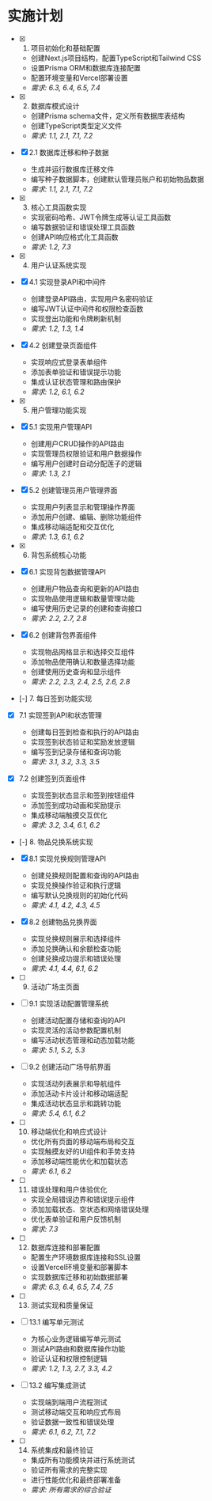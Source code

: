 # 实施计划

- [x] 1. 项目初始化和基础配置
  - 创建Next.js项目结构，配置TypeScript和Tailwind CSS
  - 设置Prisma ORM和数据库连接配置
  - 配置环境变量和Vercel部署设置
  - _需求: 6.3, 6.4, 6.5, 7.4_

- [x] 2. 数据库模式设计
  - 创建Prisma schema文件，定义所有数据库表结构
  - 创建TypeScript类型定义文件
  - _需求: 1.1, 2.1, 7.1, 7.2_

- [x] 2.1 数据库迁移和种子数据
  - 生成并运行数据库迁移文件
  - 编写种子数据脚本，创建默认管理员账户和初始物品数据
  - _需求: 1.1, 2.1, 7.1, 7.2_

- [x] 3. 核心工具函数实现
  - 实现密码哈希、JWT令牌生成等认证工具函数
  - 编写数据验证和错误处理工具函数
  - 创建API响应格式化工具函数
  - _需求: 1.2, 7.3_

- [x] 4. 用户认证系统实现
- [x] 4.1 实现登录API和中间件
  - 创建登录API路由，实现用户名密码验证
  - 编写JWT认证中间件和权限检查函数
  - 实现登出功能和令牌刷新机制
  - _需求: 1.2, 1.3, 1.4_

- [x] 4.2 创建登录页面组件
  - 实现响应式登录表单组件
  - 添加表单验证和错误提示功能
  - 集成认证状态管理和路由保护
  - _需求: 1.2, 6.1, 6.2_

- [x] 5. 用户管理功能实现
- [x] 5.1 实现用户管理API
  - 创建用户CRUD操作的API路由
  - 实现管理员权限验证和用户数据操作
  - 编写用户创建时自动分配莲子的逻辑
  - _需求: 1.3, 2.1_

- [x] 5.2 创建管理员用户管理界面
  - 实现用户列表显示和管理操作界面
  - 添加用户创建、编辑、删除功能组件
  - 集成移动端适配和交互优化
  - _需求: 1.3, 6.1, 6.2_

- [x] 6. 背包系统核心功能
- [x] 6.1 实现背包数据管理API
  - 创建用户物品查询和更新的API路由
  - 实现物品使用逻辑和数量管理功能
  - 编写使用历史记录的创建和查询接口
  - _需求: 2.2, 2.7, 2.8_

- [x] 6.2 创建背包界面组件
  - 实现物品网格显示和选择交互组件
  - 添加物品使用确认和数量选择功能
  - 创建使用历史查询和显示组件
  - _需求: 2.2, 2.3, 2.4, 2.5, 2.6, 2.8_

- [-] 7. 每日签到功能实现
- [x] 7.1 实现签到API和状态管理
  - 创建每日签到检查和执行的API路由
  - 实现签到状态验证和奖励发放逻辑
  - 编写签到记录存储和查询功能
  - _需求: 3.1, 3.2, 3.3, 3.5_

- [x] 7.2 创建签到页面组件
  - 实现签到状态显示和签到按钮组件
  - 添加签到成功动画和奖励提示
  - 集成移动端触摸交互优化
  - _需求: 3.2, 3.4, 6.1, 6.2_

- [-] 8. 物品兑换系统实现
- [x] 8.1 实现兑换规则管理API
  - 创建兑换规则配置和查询的API路由
  - 实现兑换操作验证和执行逻辑
  - 编写默认兑换规则的初始化代码
  - _需求: 4.1, 4.2, 4.3, 4.5_

- [x] 8.2 创建物品兑换界面
  - 实现兑换规则展示和选择组件
  - 添加兑换确认和余额检查功能
  - 创建兑换成功提示和错误处理
  - _需求: 4.1, 4.4, 6.1, 6.2_

- [ ] 9. 活动广场主页面
- [ ] 9.1 实现活动配置管理系统
  - 创建活动配置存储和查询的API
  - 实现灵活的活动参数配置机制
  - 编写活动状态管理和动态加载功能
  - _需求: 5.1, 5.2, 5.3_

- [ ] 9.2 创建活动广场导航界面
  - 实现活动列表展示和导航组件
  - 添加活动卡片设计和移动端适配
  - 集成活动状态显示和跳转功能
  - _需求: 5.4, 6.1, 6.2_

- [ ] 10. 移动端优化和响应式设计
  - 优化所有页面的移动端布局和交互
  - 实现触摸友好的UI组件和手势支持
  - 添加移动端性能优化和加载状态
  - _需求: 6.1, 6.2_

- [ ] 11. 错误处理和用户体验优化
  - 实现全局错误边界和错误提示组件
  - 添加加载状态、空状态和网络错误处理
  - 优化表单验证和用户反馈机制
  - _需求: 7.3_

- [ ] 12. 数据库连接和部署配置
  - 配置生产环境数据库连接和SSL设置
  - 设置Vercel环境变量和部署脚本
  - 实现数据库迁移和初始数据部署
  - _需求: 6.3, 6.4, 6.5, 7.4, 7.5_

- [ ] 13. 测试实现和质量保证
- [ ] 13.1 编写单元测试
  - 为核心业务逻辑编写单元测试
  - 测试API路由和数据库操作功能
  - 验证认证和权限控制逻辑
  - _需求: 1.2, 1.3, 2.7, 3.3, 4.2_

- [ ] 13.2 编写集成测试
  - 实现端到端用户流程测试
  - 测试移动端交互和响应式布局
  - 验证数据一致性和错误处理
  - _需求: 6.1, 6.2, 7.1, 7.2_

- [ ] 14. 系统集成和最终验证
  - 集成所有功能模块并进行系统测试
  - 验证所有需求的完整实现
  - 进行性能优化和最终部署准备
  - _需求: 所有需求的综合验证_